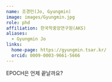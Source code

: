 ```yaml
---
name: 조경민(Jo, Gyungmin)
image: images/Gyungmin.jpg
role: phd
affiliation: 한국학중앙연구원(AKS)
aliases:
  - Gyungmin Jo
links:
  home-page: https://gyungmin.tsar.kr/
  orcid: 0009-0003-9661-5666
---
```


EPOCH은 언제 끝날까요?